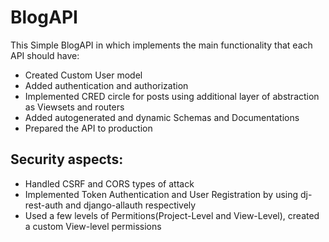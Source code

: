 # BlogAPI

This Simple BlogAPI in which implements the main functionality that each API should have:

- Created Custom User model
- Added authentication and authorization
- Implemented CRED circle for posts using additional layer of abstraction as Viewsets and routers
- Added autogenerated and dynamic Schemas and Documentations
- Prepared the API to production

## Security aspects:

- Handled CSRF and CORS types of attack
- Implemented Token Authentication and User Registration by using dj-rest-auth and django-allauth respectively
- Used a few levels of Permitions(Project-Level and View-Level), created a custom View-level permissions
